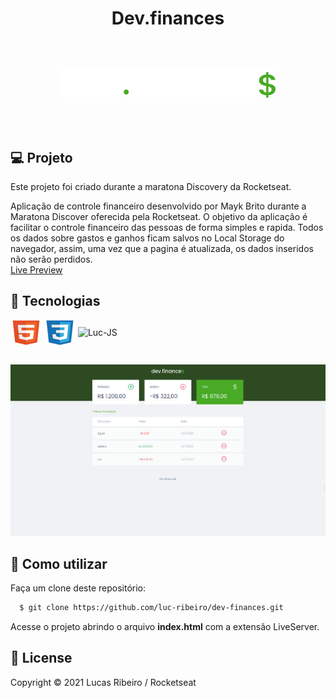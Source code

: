 <h1 align="center">
Dev.finances
<br>
<br>

  ![Devfinances](https://github.com/luc-ribeiro/dev-finances/blob/main/design/logo.svg)
</h1>
<br>

## 💻 Projeto
Este projeto foi criado durante a maratona Discovery da Rocketseat.

Aplicação de controle financeiro desenvolvido por Mayk Brito durante a Maratona Discover oferecida pela Rocketseat.
O objetivo da aplicação é facilitar o controle financeiro das pessoas de forma simples e rapida.
Todos os dados sobre gastos e ganhos ficam salvos no Local Storage do navegador, assim, uma vez que a pagina é atualizada, os dados inseridos não serão perdidos.
<br><a href="https://luc-ribeiro.github.io/dev-finances/">Live Preview</a>

## 🚀 Tecnologias

<div style="display: inline_block">
	<img align="center" alt="Luc-HTML" height="40" width="50" src="https://raw.githubusercontent.com/devicons/devicon/master/icons/html5/html5-original.svg">
	<img align="center" alt="Luc-CSS" height="40" width="50" src="https://raw.githubusercontent.com/devicons/devicon/master/icons/css3/css3-original.svg">
 <img align="center" alt="Luc-JS" height="40" width="50"  src="https://cdn.jsdelivr.net/gh/devicons/devicon/icons/javascript/javascript-original.svg" />
</div>

<br>

![banner](https://github.com/luc-ribeiro/dev-finances/blob/main/design/mockup.png)

## :page_facing_up: Como utilizar

Faça um clone deste repositório:

```sh
  $ git clone https://github.com/luc-ribeiro/dev-finances.git
```

Acesse o projeto abrindo o arquivo **index.html** com a extensão LiveServer.

## :memo: License

Copyright © 2021 Lucas Ribeiro / Rocketseat
